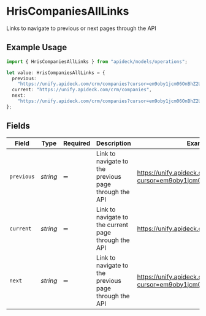 # HrisCompaniesAllLinks

Links to navigate to previous or next pages through the API

## Example Usage

```typescript
import { HrisCompaniesAllLinks } from "apideck/models/operations";

let value: HrisCompaniesAllLinks = {
  previous:
    "https://unify.apideck.com/crm/companies?cursor=em9oby1jcm06OnBhZ2U6OjE%3D",
  current: "https://unify.apideck.com/crm/companies",
  next:
    "https://unify.apideck.com/crm/companies?cursor=em9oby1jcm06OnBhZ2U6OjM",
};
```

## Fields

| Field                                                                     | Type                                                                      | Required                                                                  | Description                                                               | Example                                                                   |
| ------------------------------------------------------------------------- | ------------------------------------------------------------------------- | ------------------------------------------------------------------------- | ------------------------------------------------------------------------- | ------------------------------------------------------------------------- |
| `previous`                                                                | *string*                                                                  | :heavy_minus_sign:                                                        | Link to navigate to the previous page through the API                     | https://unify.apideck.com/crm/companies?cursor=em9oby1jcm06OnBhZ2U6OjE%3D |
| `current`                                                                 | *string*                                                                  | :heavy_minus_sign:                                                        | Link to navigate to the current page through the API                      | https://unify.apideck.com/crm/companies                                   |
| `next`                                                                    | *string*                                                                  | :heavy_minus_sign:                                                        | Link to navigate to the previous page through the API                     | https://unify.apideck.com/crm/companies?cursor=em9oby1jcm06OnBhZ2U6OjM    |